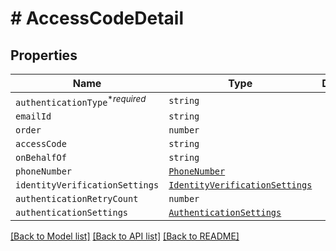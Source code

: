 # # AccessCodeDetail



## Properties

Name | Type | Description | Notes
------------ | ------------- | ------------- | -------------
| `authenticationType`<sup>*_required_</sup> | ```string``` |   |  |
| `emailId` | ```string``` |   |  |
| `order` | ```number``` |   |  |
| `accessCode` | ```string``` |   |  |
| `onBehalfOf` | ```string``` |   |  |
| `phoneNumber` | [```PhoneNumber```](PhoneNumber.md) |   |  |
| `identityVerificationSettings` | [```IdentityVerificationSettings```](IdentityVerificationSettings.md) |   |  |
| `authenticationRetryCount` | ```number``` |   |  |
| `authenticationSettings` | [```AuthenticationSettings```](AuthenticationSettings.md) |   |  |

[[Back to Model list]](../README.md#models) [[Back to API list]](../README.md#api-endpoints) [[Back to README]](../README.md)

